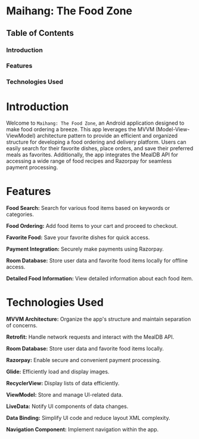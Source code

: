 # Maihang: The Food Zone
## Table of Contents
### Introduction
### Features
### Technologies Used

# Introduction
Welcome to `Maihang: The Food Zone`, an Android application designed to make food ordering a breeze. This app leverages the MVVM (Model-View-ViewModel) architecture pattern to provide an efficient and organized structure for developing a food ordering and delivery platform. Users can easily search for their favorite dishes, place orders, and save their preferred meals as favorites. Additionally, the app integrates the MealDB API for accessing a wide range of food recipes and Razorpay for seamless payment processing.

# Features
**Food Search:** Search for various food items based on keywords or categories.

**Food Ordering:** Add food items to your cart and proceed to checkout.

**Favorite Food:** Save your favorite dishes for quick access.

**Payment Integration:** Securely make payments using Razorpay.

**Room Database:** Store user data and favorite food items locally for offline access.

**Detailed Food Information:** View detailed information about each food item.


# Technologies Used
**MVVM Architecture:** Organize the app's structure and maintain separation of concerns.

**Retrofit:** Handle network requests and interact with the MealDB API.

**Room Database:** Store user data and favorite food items locally.

**Razorpay:** Enable secure and convenient payment processing.

**Glide:** Efficiently load and display images.

**RecyclerView:** Display lists of data efficiently.

**ViewModel:** Store and manage UI-related data.

**LiveData:** Notify UI components of data changes.

**Data Binding:** Simplify UI code and reduce layout XML complexity.

**Navigation Component:** Implement navigation within the app.

